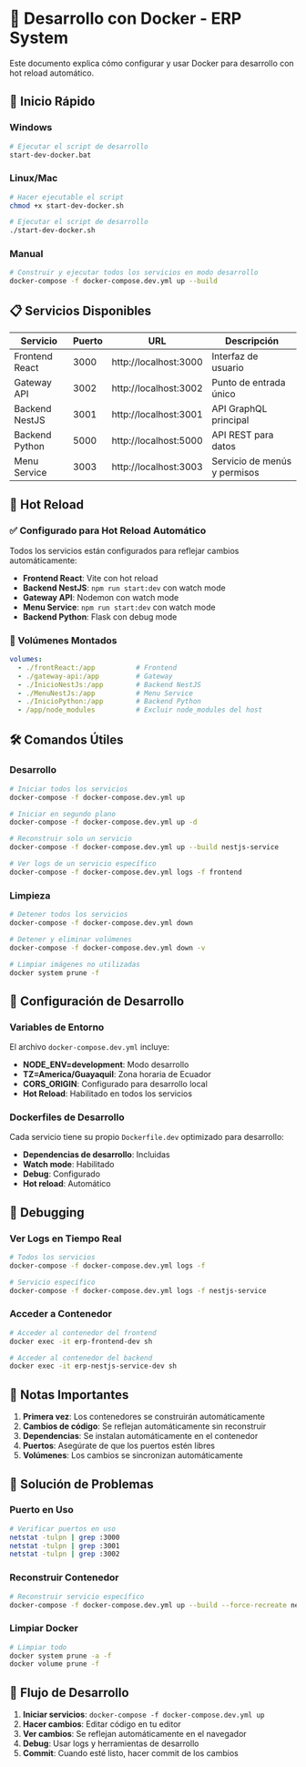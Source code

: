 # 🐳 Desarrollo con Docker - ERP System

Este documento explica cómo configurar y usar Docker para desarrollo con hot reload automático.

## 🚀 Inicio Rápido

### Windows
```bash
# Ejecutar el script de desarrollo
start-dev-docker.bat
```

### Linux/Mac
```bash
# Hacer ejecutable el script
chmod +x start-dev-docker.sh

# Ejecutar el script de desarrollo
./start-dev-docker.sh
```

### Manual
```bash
# Construir y ejecutar todos los servicios en modo desarrollo
docker-compose -f docker-compose.dev.yml up --build
```

## 📋 Servicios Disponibles

| Servicio | Puerto | URL | Descripción |
|----------|--------|-----|-------------|
| Frontend React | 3000 | http://localhost:3000 | Interfaz de usuario |
| Gateway API | 3002 | http://localhost:3002 | Punto de entrada único |
| Backend NestJS | 3001 | http://localhost:3001 | API GraphQL principal |
| Backend Python | 5000 | http://localhost:5000 | API REST para datos |
| Menu Service | 3003 | http://localhost:3003 | Servicio de menús y permisos |

## 🔄 Hot Reload

### ✅ Configurado para Hot Reload Automático

Todos los servicios están configurados para reflejar cambios automáticamente:

- **Frontend React**: Vite con hot reload
- **Backend NestJS**: `npm run start:dev` con watch mode
- **Gateway API**: Nodemon con watch mode
- **Menu Service**: `npm run start:dev` con watch mode
- **Backend Python**: Flask con debug mode

### 📁 Volúmenes Montados

```yaml
volumes:
  - ./frontReact:/app          # Frontend
  - ./gateway-api:/app         # Gateway
  - ./InicioNestJs:/app        # Backend NestJS
  - ./MenuNestJs:/app          # Menu Service
  - ./InicioPython:/app        # Backend Python
  - /app/node_modules          # Excluir node_modules del host
```

## 🛠️ Comandos Útiles

### Desarrollo
```bash
# Iniciar todos los servicios
docker-compose -f docker-compose.dev.yml up

# Iniciar en segundo plano
docker-compose -f docker-compose.dev.yml up -d

# Reconstruir solo un servicio
docker-compose -f docker-compose.dev.yml up --build nestjs-service

# Ver logs de un servicio específico
docker-compose -f docker-compose.dev.yml logs -f frontend
```

### Limpieza
```bash
# Detener todos los servicios
docker-compose -f docker-compose.dev.yml down

# Detener y eliminar volúmenes
docker-compose -f docker-compose.dev.yml down -v

# Limpiar imágenes no utilizadas
docker system prune -f
```

## 🔧 Configuración de Desarrollo

### Variables de Entorno

El archivo `docker-compose.dev.yml` incluye:

- **NODE_ENV=development**: Modo desarrollo
- **TZ=America/Guayaquil**: Zona horaria de Ecuador
- **CORS_ORIGIN**: Configurado para desarrollo local
- **Hot Reload**: Habilitado en todos los servicios

### Dockerfiles de Desarrollo

Cada servicio tiene su propio `Dockerfile.dev` optimizado para desarrollo:

- **Dependencias de desarrollo**: Incluidas
- **Watch mode**: Habilitado
- **Debug**: Configurado
- **Hot reload**: Automático

## 🐛 Debugging

### Ver Logs en Tiempo Real
```bash
# Todos los servicios
docker-compose -f docker-compose.dev.yml logs -f

# Servicio específico
docker-compose -f docker-compose.dev.yml logs -f nestjs-service
```

### Acceder a Contenedor
```bash
# Acceder al contenedor del frontend
docker exec -it erp-frontend-dev sh

# Acceder al contenedor del backend
docker exec -it erp-nestjs-service-dev sh
```

## 📝 Notas Importantes

1. **Primera vez**: Los contenedores se construirán automáticamente
2. **Cambios de código**: Se reflejan automáticamente sin reconstruir
3. **Dependencias**: Se instalan automáticamente en el contenedor
4. **Puertos**: Asegúrate de que los puertos estén libres
5. **Volúmenes**: Los cambios se sincronizan automáticamente

## 🚨 Solución de Problemas

### Puerto en Uso
```bash
# Verificar puertos en uso
netstat -tulpn | grep :3000
netstat -tulpn | grep :3001
netstat -tulpn | grep :3002
```

### Reconstruir Contenedor
```bash
# Reconstruir servicio específico
docker-compose -f docker-compose.dev.yml up --build --force-recreate nestjs-service
```

### Limpiar Docker
```bash
# Limpiar todo
docker system prune -a -f
docker volume prune -f
```

## 🎯 Flujo de Desarrollo

1. **Iniciar servicios**: `docker-compose -f docker-compose.dev.yml up`
2. **Hacer cambios**: Editar código en tu editor
3. **Ver cambios**: Se reflejan automáticamente en el navegador
4. **Debug**: Usar logs y herramientas de desarrollo
5. **Commit**: Cuando esté listo, hacer commit de los cambios
